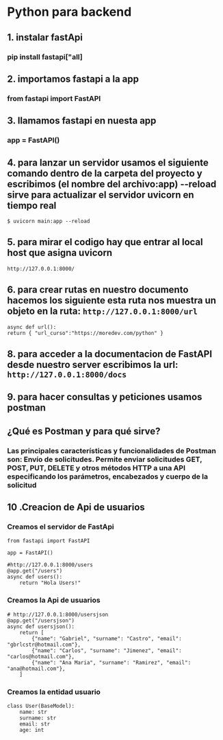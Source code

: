 # Python para backend

## 1. instalar fastApi

### pip install fastapi["all]

## 2. importamos fastapi a la app

### from fastapi import FastAPI

## 3. llamamos fastapi en nuesta app

### app = FastAPI()

## 4. para lanzar un servidor usamos el siguiente comando dentro de la carpeta del proyecto y escribimos (el nombre del archivo:app) --reload sirve para actualizar el servidor uvicorn en tiempo real

```$ uvicorn main:app --reload```

## 5. para mirar el codigo hay que entrar al local host que asigna uvicorn

```http://127.0.0.1:8000/```

## 6. para crear rutas en nuestro documento hacemos los siguiente esta ruta nos muestra un objeto en la ruta: ```http://127.0.0.1:8000/url```

```@app.get("/url")
async def url():
return { "url_curso":"https://moredev.com/python" }
```

## 8. para acceder a la documentacion de FastAPI desde nuestro server escribimos la url: ```http://127.0.0.1:8000/docs```

## 9. para hacer consultas y peticiones usamos postman

## ¿Qué es Postman y para qué sirve?

### Las principales características y funcionalidades de Postman son: Envío de solicitudes. Permite enviar solicitudes GET, POST, PUT, DELETE y otros métodos HTTP a una API especificando los parámetros, encabezados y cuerpo de la solicitud

## 10 .Creacion de Api de usuarios

### Creamos el servidor de FastApi

``` #
from fastapi import FastAPI

app = FastAPI()

#http://127.0.0.1:8000/users
@app.get("/users")
async def users():
    return "Hola Users!"
```

### Creamos la Api de usuarios

``` #
# http://127.0.0.1:8000/usersjson
@app.get("/usersjson")
async def usersjson():
    return [
        {"name": "Gabriel", "surname": "Castro", "email": "gbrlcstr@hotmail.com"},
        {"name": "Carlos", "surname": "Jimenez", "email": "carlos@hotmail.com"},
        {"name": "Ana Maria", "surname": "Ramirez", "email": "ana@hotmail.com"},
    ]

```

### Creamos la entidad usuario

``` #
class User(BaseModel):
    name: str
    surname: str
    email: str
    age: int
```
